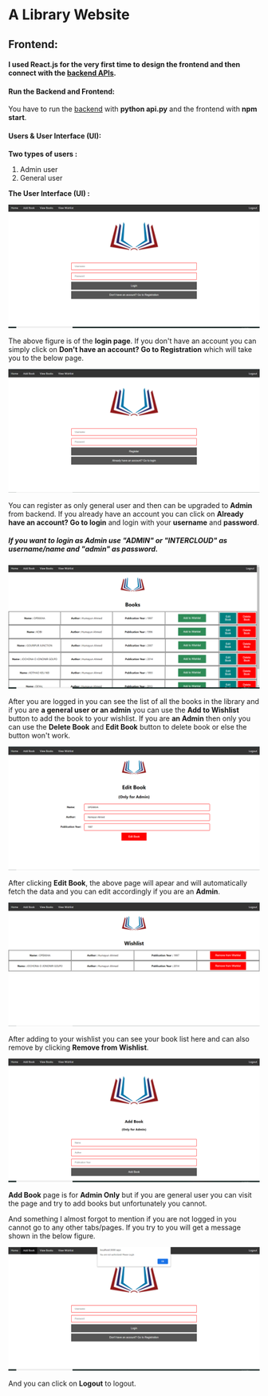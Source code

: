 # A Library Website

## Frontend:

#### I used React.js for the very first time to design the frontend and then connect with the [backend APIs](https://github.com/sayeemabdullah/A-Library-Website).

#### Run the Backend and Frontend:

You have to run the [backend](https://github.com/sayeemabdullah/A-Library-Website) with **python api.py** and the frontend with **npm start**.

#### Users & User Interface (UI):

**Two types of users :**

1. Admin user
2. General user 

**The User Interface (UI) :**

![alt text](https://github.com/sayeemabdullah/A-Library-Website-Frontend/blob/main/src/Screenshots/home%20-%20login.png "Login Page")

The above figure is of the **login page**. If you don't have an account you can simply click on **Don't have an account? Go to Registration** which will take you to the below page.

![alt text](https://github.com/sayeemabdullah/A-Library-Website-Frontend/blob/main/src/Screenshots/home-registration.png "Registration Page")

You can register as only general user and then can be upgraded to **Admin** from backend. If you already have an account you can click on **Already have an account? Go to login** and login with your **username** and **password**.

##### If you want to login as Admin use "ADMIN" or "INTERCLOUD" as username/name and "admin" as password.

![alt-text](https://github.com/sayeemabdullah/A-Library-Website-Frontend/blob/main/src/Screenshots/view%20books.png "View Books")

After you are logged in you can see the list of all the books in the library and if you are **a general user or an admin** you can use the **Add to Wishlist** button to add the book to your wishlist. If you are **an Admin** then only you can use the **Delete Book** and **Edit Book** button to delete book or else the button won't work. 

![alt-text](https://github.com/sayeemabdullah/A-Library-Website-Frontend/blob/main/src/Screenshots/edit%20book.png "Edit Book")

After clicking **Edit Book**, the above page will apear and will automatically fetch the data and you can edit accordingly if you are an **Admin**.  

![alt-text](https://github.com/sayeemabdullah/A-Library-Website-Frontend/blob/main/src/Screenshots/view%20wishlist.png "View Wishlist")

After adding to your wishlist you can see your book list here and can also remove by clicking **Remove from Wishlist**.

![alt-text](https://github.com/sayeemabdullah/A-Library-Website-Frontend/blob/main/src/Screenshots/add%20books.png "Add Books")

**Add Book** page is for **Admin Only** but if you are general user you can visit the page and try to add books but unfortunately you cannot.

And something I almost forgot to mention if you are not logged in you cannot go to any other tabs/pages. If you try to you will get a message shown in the below figure.

![alt-text](https://github.com/sayeemabdullah/A-Library-Website-Frontend/blob/main/src/Screenshots/home_alert.png "Alert")

And you can click on **Logout** to logout.






